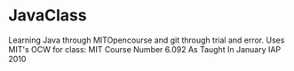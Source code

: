 JavaClass
=========

Learning Java through MITOpencourse and git through trial and error. Uses MIT's OCW for class:
MIT Course Number	6.092
As Taught In		January IAP 2010